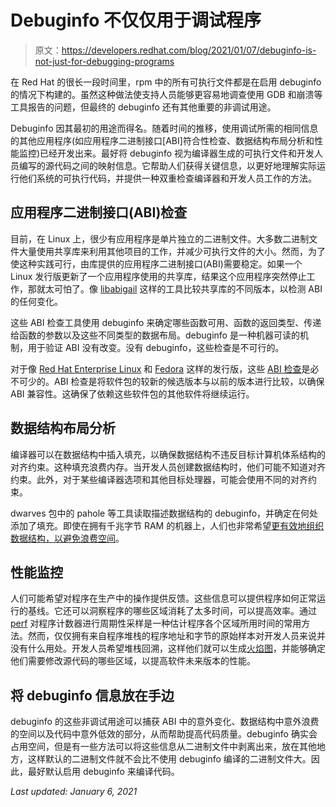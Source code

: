 # Debuginfo 不仅仅用于调试程序

> 原文：<https://developers.redhat.com/blog/2021/01/07/debuginfo-is-not-just-for-debugging-programs>

在 Red Hat 的很长一段时间里，rpm 中的所有可执行文件都是在启用 debuginfo 的情况下构建的。虽然这种做法使支持人员能够更容易地调查使用 GDB 和崩溃等工具报告的问题，但最终的 debuginfo 还有其他重要的非调试用途。

Debuginfo 因其最初的用途而得名。随着时间的推移，使用调试所需的相同信息的其他应用程序(如应用程序二进制接口[ABI]符合性检查、数据结构布局分析和性能监控)已经开发出来。最好将 debuginfo 视为编译器生成的可执行文件和开发人员编写的源代码之间的映射信息。它帮助人们获得关键信息，以更好地理解实际运行他们系统的可执行代码，并提供一种双重检查编译器和开发人员工作的方法。

## 应用程序二进制接口(ABI)检查

目前，在 Linux 上，很少有应用程序是单片独立的二进制文件。大多数二进制文件大量使用共享库来利用其他项目的工作，并减少可执行文件的大小。然而，为了使这种实践可行，由库提供的应用程序二进制接口(ABI)需要稳定。如果一个 Linux 发行版更新了一个应用程序使用的共享库，结果这个应用程序突然停止工作，那就太可怕了。像 [libabigail](https://sourceware.org/libabigail/) 这样的工具比较共享库的不同版本，以检测 ABI 的任何变化。

这些 ABI 检查工具使用 debuginfo 来确定哪些函数可用、函数的返回类型、传递给函数的参数以及这些不同类型的数据布局。debuginfo 是一种机器可读的机制，用于验证 ABI 没有改变。没有 debuginfo，这些检查是不可行的。

对于像 [Red Hat Enterprise Linux](https://developers.redhat.com/topics/linux) 和 [Fedora](https://getfedora.org/) 这样的发行版，这些 [ABI 检查](https://developers.redhat.com/blog/2017/02/28/abi-change-analysis-of-fedora-packages/)是必不可少的。ABI 检查是将软件包的较新的候选版本与以前的版本进行比较，以确保 ABI 兼容性。这确保了依赖这些软件包的其他软件将继续运行。

## 数据结构布局分析

编译器可以在数据结构中插入填充，以确保数据结构不违反目标计算机体系结构的对齐约束。这种填充浪费内存。当开发人员创建数据结构时，他们可能不知道对齐约束。此外，对于某些编译器选项和其他目标处理器，可能会使用不同的对齐约束。

dwarves 包中的 pahole 等工具读取描述数据结构的 debuginfo，并确定在何处添加了填充。即使在拥有千兆字节 RAM 的机器上，人们也非常希望[更有效地组织数据结构，以避免浪费空间](https://developers.redhat.com/blog/2016/06/01/how-to-avoid-wasting-megabytes-of-memory-a-few-bytes-at-a-time/)。

## 性能监控

人们可能希望对程序在生产中的操作提供反馈。这些信息可以提供程序如何正常运行的基线。它还可以洞察程序的哪些区域消耗了太多时间，可以提高效率。通过 [perf](https://fedoramagazine.org/performance-profiling-perf/) 对程序计数器进行周期性采样是一种估计程序各个区域所用时间的常用方法。然而，仅仅拥有来自程序堆栈的程序地址和字节的原始样本对开发人员来说并没有什么用处。开发人员希望堆栈回溯，这样他们就可以生成[火焰图](http://www.brendangregg.com/flamegraphs.html)，并能够确定他们需要修改源代码的哪些区域，以提高软件未来版本的性能。

## 将 debuginfo 信息放在手边

debuginfo 的这些非调试用途可以捕获 ABI 中的意外变化、数据结构中意外浪费的空间以及代码中意外低效的部分，从而帮助提高代码质量。debuginfo 确实会占用空间，但是有一些方法可以将这些信息从二进制文件中剥离出来，放在其他地方，这样默认的二进制文件就不会比不使用 debuginfo 编译的二进制文件大。因此，最好默认启用 debuginfo 来编译代码。

*Last updated: January 6, 2021*